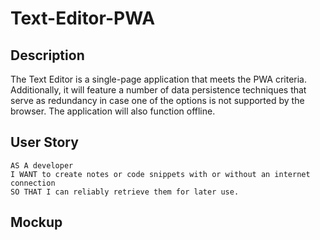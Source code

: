 # Text-Editor-PWA

## Description
The Text Editor is a single-page application that meets the PWA criteria. Additionally, it will feature a number of data persistence techniques that serve as redundancy in case one of the options is not supported by the browser. The application will also function offline.

## User Story
``````
AS A developer
I WANT to create notes or code snippets with or without an internet connection
SO THAT I can reliably retrieve them for later use.
``````

## Mockup